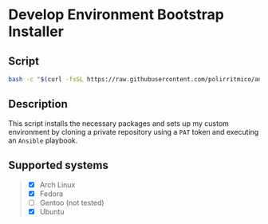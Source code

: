 # Develop Environment Bootstrap Installer

## Script

```bash
bash -c "$(curl -fsSL https://raw.githubusercontent.com/polirritmico/ansible_bootstrap/main/bootstrap_install)"
```

## Description

This script installs the necessary packages and sets up my custom environment by
cloning a private repository using a `PAT` token and executing an `Ansible`
playbook.

## Supported systems

> - [x] Arch Linux
> - [x] Fedora
> - [ ] Gentoo (not tested)
> - [x] Ubuntu
